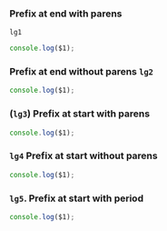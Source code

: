 ### Prefix at end with parens

`lg1`

```js
console.log($1);
```

### Prefix at end without parens `lg2`

```js
console.log($1);
```

### (`lg3`) Prefix at start with parens

```js
console.log($1);
```

### `lg4` Prefix at start without parens

```js
console.log($1);
```

### `lg5`. Prefix at start with period

```js
console.log($1);
```
